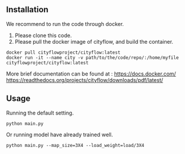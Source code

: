 ## Installation

We recommend to run the code through docker.

1. Please clone this code.
2. Please pull the docker image of cityflow, and build the container.

```
docker pull cityflowproject/cityflow:latest
docker run -it --name city -v path/to/the/code/repo/:/home/myfile cityflowproject/cityflow:latest
```

More brief documentation can be found at :
https://docs.docker.com/
https://readthedocs.org/projects/cityflow/downloads/pdf/latest/

## Usage

Running the default setting.

```
python main.py
```

Or running model have already trained well.

```
python main.py --map_size=3X4 --load_weight=load/3X4
```


